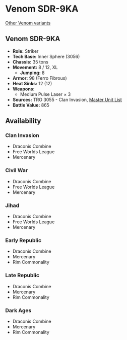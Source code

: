 # Venom SDR-9KA

[Other Venom variants](../venom.md)

## Venom SDR-9KA
- **Role:** Striker
- **Tech Base:** Inner Sphere (3056)
- **Chassis:** 35 tons
- **Movement:** 8 / 12, XL
  - **Jumping:** 8
- **Armor:** 98 (Ferro Fibrous)
- **Heat Sinks:** 12 (12)
- **Weapons:**
  - Medium Pulse Laser × 3
- **Sources:** TRO 3055 - Clan Invasion, [Master Unit List](http://masterunitlist.info/Unit/Details/3399/venom-sdr-9ka)
- **Battle Value:** 865

## Availability

### Clan Invasion
- Draconis Combine
- Free Worlds League
- Mercenary

### Civil War
- Draconis Combine
- Free Worlds League
- Mercenary

### Jihad
- Draconis Combine
- Free Worlds League
- Mercenary

### Early Republic
- Draconis Combine
- Mercenary
- Rim Commonality

### Late Republic
- Draconis Combine
- Mercenary
- Rim Commonality

### Dark Ages
- Draconis Combine
- Mercenary
- Rim Commonality

